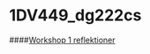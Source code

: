 1DV449_dg222cs
==============

####[Workshop 1 reflektioner](https://github.com/Grenmyr/1DV449_dg222cs/blob/master/reflektion_lab1.md)
